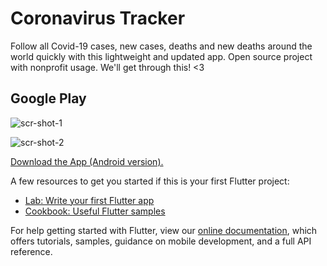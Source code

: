 # Coronavirus Tracker

Follow all Covid-19 cases, new cases, deaths and new deaths around the world quickly with this lightweight and updated app.
Open source project with nonprofit usage.
We'll get through this! <3

## Google Play

![scr-shot-1](https://imgur.com/aae86ee8-64a5-4a0e-a64d-7bdd5b9c9e68)

![scr-shot-2](https://imgur.com/1016b330-62be-45b2-9f5a-ff1b32d5643a)

[Download the App (Android version).](https://play.google.com/store/apps/developer?id=Tiago+Meurer)

A few resources to get you started if this is your first Flutter project:

- [Lab: Write your first Flutter app](https://flutter.dev/docs/get-started/codelab)
- [Cookbook: Useful Flutter samples](https://flutter.dev/docs/cookbook)

For help getting started with Flutter, view our
[online documentation](https://flutter.dev/docs), which offers tutorials,
samples, guidance on mobile development, and a full API reference.
